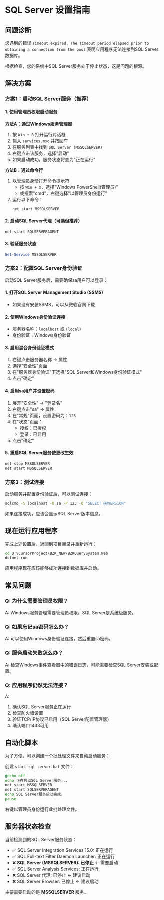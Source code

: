 # SQL Server 设置指南

## 问题诊断

您遇到的错误 `Timeout expired. The timeout period elapsed prior to obtaining a connection from the pool` 表明应用程序无法连接到SQL Server数据库。

根据检查，您的系统中SQL Server服务处于停止状态，这是问题的根源。

## 解决方案

### 方案1：启动SQL Server服务（推荐）

#### 1. 使用管理员权限启动服务

**方法A：通过Windows服务管理器**
1. 按 `Win + R` 打开运行对话框
2. 输入 `services.msc` 并按回车
3. 在服务列表中找到 `SQL Server (MSSQLSERVER)`
4. 右键点击该服务，选择"启动"
5. 如果启动成功，服务状态将变为"正在运行"

**方法B：通过命令行**
1. 以管理员身份打开命令提示符
   - 按 `Win + X`，选择"Windows PowerShell(管理员)"
   - 或搜索"cmd"，右键选择"以管理员身份运行"
2. 运行以下命令：
   ```cmd
   net start MSSQLSERVER
   ```

#### 2. 启动SQL Server代理（可选但推荐）
```cmd
net start SQLSERVERAGENT
```

#### 3. 验证服务状态
```powershell
Get-Service MSSQLSERVER
```

### 方案2：配置SQL Server身份验证

启动SQL Server服务后，需要确保sa用户可以登录：

#### 1. 打开SQL Server Management Studio (SSMS)
- 如果没有安装SSMS，可以从微软官网下载

#### 2. 使用Windows身份验证连接
- 服务器名称：`localhost` 或 `(local)`
- 身份验证：Windows身份验证

#### 3. 启用混合身份验证模式
1. 右键点击服务器名称 → 属性
2. 选择"安全性"页面
3. 在"服务器身份验证"下选择"SQL Server和Windows身份验证模式"
4. 点击"确定"

#### 4. 启用sa用户并设置密码
1. 展开"安全性" → "登录名"
2. 右键点击"sa" → 属性
3. 在"常规"页面，设置密码为：`123`
4. 在"状态"页面：
   - 授权：已授权
   - 登录：已启用
5. 点击"确定"

#### 5. 重启SQL Server服务使更改生效
```cmd
net stop MSSQLSERVER
net start MSSQLSERVER
```

### 方案3：测试连接

启动服务并配置身份验证后，可以测试连接：

```cmd
sqlcmd -S localhost -U sa -P 123 -Q "SELECT @@VERSION"
```

如果连接成功，应该会显示SQL Server版本信息。

## 现在运行应用程序

完成上述设置后，返回到项目目录并重新运行：

```cmd
cd D:\CursorProject\BZK_NEW\BZKQuerySystem.Web
dotnet run
```

应用程序现在应该能够成功连接到数据库并启动。

## 常见问题

### Q: 为什么需要管理员权限？
A: Windows服务管理需要管理员权限。SQL Server是系统级服务。

### Q: 如果忘记sa密码怎么办？
A: 可以使用Windows身份验证连接，然后重置sa密码。

### Q: 服务启动失败怎么办？
A: 检查Windows事件查看器中的错误日志，可能需要检查SQL Server安装或配置。

### Q: 应用程序仍然无法连接？
A: 
1. 确认SQL Server服务正在运行
2. 检查防火墙设置
3. 验证TCP/IP协议已启用（SQL Server配置管理器）
4. 确认端口1433可用

## 自动化脚本

为了方便，可以创建一个批处理文件来自动启动服务：

创建 `start-sql-server.bat` 文件：
```bat
@echo off
echo 正在启动SQL Server服务...
net start MSSQLSERVER
net start SQLSERVERAGENT
echo SQL Server服务启动完成。
pause
```

右键以管理员身份运行此批处理文件。

## 服务器状态检查

当前检测到的SQL Server服务状态：
- ✅ SQL Server Integration Services 15.0: 正在运行
- ✅ SQL Full-text Filter Daemon Launcher: 正在运行  
- ❌ **SQL Server (MSSQLSERVER): 已停止** ← 需要启动
- ✅ SQL Server Analysis Services: 正在运行
- ❌ SQL Server 代理: 已停止 ← 建议启动
- ❌ SQL Server Browser: 已停止 ← 建议启动

主要需要启动的是 **MSSQLSERVER** 服务。 